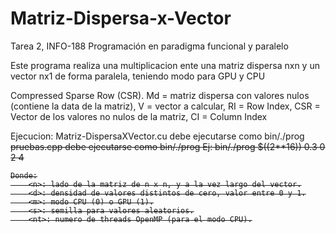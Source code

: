 # Matriz-Dispersa-x-Vector
Tarea 2, INFO-188 Programación en paradigma funcional y paralelo

Este programa realiza una multiplicacion ente una matriz dispersa nxn y un vector nx1 de forma paralela, teniendo modo para GPU y CPU

Compressed Sparse Row (CSR).
Md = matriz dispersa con valores nulos (contiene la data de la matriz), V = vector a calcular,
RI = Row Index, CSR  = Vector de los valores no nulos de la matriz, CI = Column Index

Ejecucion:
    Matriz-DispersaXVector.cu debe ejecutarse como bin/./prog <n> <d> <m> <s> <nt>
    pruebas.cpp debe ejecutarse como bin/./prog <n> <d> <m> <s> <nt>
    Ej: bin/./prog $((2**16)) 0.3 0 2 4

    Donde:
        <n>: lado de la matriz de n x n, y a la vez largo del vector.
        <d>: densidad de valores distintos de cero, valor entre 0 y 1.
        <m>: modo CPU (0) o GPU (1).
        <s>: semilla para valores aleatorios.
        <nt>: numero de threads OpenMP (para el modo CPU).